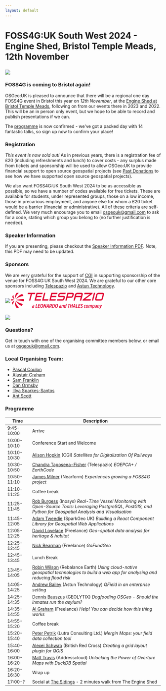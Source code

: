 ```yaml
---
layout: default
---
```


# FOSS4G:UK South West 2024 - Engine Shed, Bristol Temple Meads, 12th November

<img src="../foss4guk2022local/images/engineshed.jpeg" width="600" align="middle">

### FOSS4G is coming to Bristol again!

OSGeo:UK is pleased to announce that there will be a regional one day FOSS4G event in Bristol this year on _12th November_,  at the [Engine Shed at Bristol Temple Meads](https://engine-shed.co.uk/), following on from our events there in 2023 and 2022. This will be an in person only event, but we hope to be able to record and publish presentations if we can.

The [programme](https://uk.osgeo.org/foss4guk2024/bristol.html#programme) is now confirmed - we've got a packed day with 14 fantastic talks, so sign up now to confirm your place!

### Registration

_This event is now sold out!_ As in previous years, there is a registration fee of £20 (including refreshments and lunch) to cover costs - any surplus made from tickets and sponsorship will be used to allow OSGeo:UK to provide financial support to open source geospatial projects (see [Past Donations](https://uk.osgeo.org/pastdonations.html) to see how we have supported open source geospatial projects).

We also want FOSS4G:UK South West 2024 to be as accessible as possible, so we have a number of codes available for free tickets. These are available for students, under represented groups, those on a low income, those in precarious employment, and anyone else for whom a £20 ticket would be a barrier (financial or administrative). All of these criteria are self-defined. We very much encourage you to email <osgeouk@gmail.com> to ask for a code, stating which group you belong to (no further justification is needed).

### Speaker Information

If you are presenting, please checkout the [Speaker Information PDF](foss4guk-2024-speaker-info.pdf). Note, this PDF may need to be updated.

### Sponsors

We are very grateful for the support of [CGI](https://www.cgi.com/en/technologies/geospatial-services) in supporting sponsorship of the venue for FOSS4G:UK South West 2024. We are grateful to our other core sponsors including [Telespazio](https://telespazio.co.uk/en/geoinformation) and [Astun Technology](https://www.astuntechnology.com).<br>

[<img src="../foss4guklocal2023/images/logo_cgi_color.png" width="300" align="middle">](https://www.cgi.com/uk/en-gb)
[<img src="Logo_Telespazio_800_px_red_transparent_large%20(2).png" width="300" align="middle">](https://telespazio.co.uk/en/geoinformation)


[<img src="../foss4guk2022local/images/ASTUN_LOGO.jpg" width="300" align="middle">](https://www.astuntechnology.com)



### Questions?

Get in touch with one of the organising committee members below, or email us at [osgeouk@gmail.com](mailto:osgeouk@gmail.com).

### Local Organising Team:
* [Pascal Coulon](https://uk.linkedin.com/in/pascalcoulon)
* [Alastair Graham](https://social.vivaldi.net/@ajggeoger)
* [Sam Franklin](https://mapstodon.space/@samfranklin)
* [Dan Ormsby](https://linkedin.com/in/danielormsby/)
* [Illya Sparkes-Santos](https://www.linkedin.com/in/illyasantos/)
* [Ant Scott](https://mastodon.social/@antscott)

### Programme

| Time         | Description                 | 
|--------------|-----------------------------|
| 9:45-10:00  | Arrive                      |
| 10:00-10:10  | Conference Start and Welcome|
| 10:10-10:30  | [Alison Hopkin](https://uk.osgeo.org/foss4guk2024/programme_details.html#alison-hopkin) (CGI)	_Satellites for Digitalization Of Railways_|
| 10:30-10:50  | [Chandra Taposeea-Fisher](https://uk.osgeo.org/foss4guk2024/programme_details.html#chandra-taposeea-fisher) (Telespazio) _EOEPCA+ / EarthCode_|
| 10:50-11:10  | [James Milner](https://uk.osgeo.org/foss4guk2024/programme_details.html#james-milner)	(Nearform) _Experiences growing a FOSS4G project_|
| 11:10-11:25  | Coffee break|
| 11:25-11:45  | [Rob Burgess](https://uk.osgeo.org/foss4guk2024/programme_details.html#rob-burgess)	(Inosys) _Real-Time Vessel Monitoring with Open-Source Tools: Leveraging PostgreSQL, PostGIS, and Python for Geospatial Analysis and Visualisation_ |
| 11:45-12:05  | [Adam Tweedie](https://uk.osgeo.org/foss4guk2024/programme_details.html#adam-tweedie)	(SparkGeo UK) _Building a React Component Library for Geospatial Web Applications_ |
| 12:05-12:25  | [David Lovelace](https://uk.osgeo.org/foss4guk2024/programme_details.html#david-lovelace) (Freelance)	_Geo-spatial data analysis for heritage & habitat_ |
| 12:25-12:45  | [Nick Bearman](https://uk.osgeo.org/foss4guk2024/programme_details.html#nick-bearman)	(Freelance) _GoFundGeo_|
| 12:45-13:45 | Lunch Break | 
| 13:45-14:05  | [Robin Wilson](https://uk.osgeo.org/foss4guk2024/programme_details.html#robin-wilson) (Rebalance Earth)	_Using cloud-native geospatial technologies to build a web app for analysing and reducing flood risk_| 
| 14:05-14:25  | [Andrew Bailey](https://uk.osgeo.org/foss4guk2024/programme_details.html#andrew-bailey) (Astun Technology)	_QField in an enterprise setting_|
| 14:25-14:35  | [Dennis Bauszus](https://uk.osgeo.org/foss4guk2024/programme_details.html#dennis-bauszus)	(GEOLYTIX) _Dogfooding OSGeo - Should the inmates run the asylum?_|
| 14:35-14:55| [Al Graham](https://uk.osgeo.org/foss4guk2024/programme_details.html#al-graham)	(Freelance) _Help! You can decide how this thing works_|
|14:55-15:20|Coffee break|
|15:20-15:40| [Peter Petrik](https://uk.osgeo.org/foss4guk2024/programme_details.html#peter-petrik)	(Lutra Consulting Ltd.) _Mergin Maps: your field data collection tool_|
|15:40-16:00| [Alexei Schwab](https://uk.osgeo.org/foss4guk2024/programme_details.html#alexei-schwab) (British Red Cross)	_Creating a grid layout plugin for QGIS_ |
|16:00-16:20| [Matt Travis](https://uk.osgeo.org/foss4guk2024/programme_details.html#matt-travis) (Addresscloud) _Unlocking the Power of Overture Maps with DuckDB Spatial_|
|16:20-16:30| Wrap up|
|17:00-?|Social at [The Sidings](https://www.openstreetmap.org/search?lat=51.448454&lon=-2.584072#map=19/51.448455/-2.584072) - 2 minutes walk from The Engine Shed|
